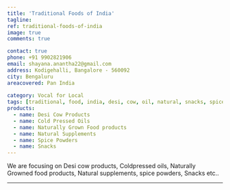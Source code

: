 ```yaml
---
title: 'Traditional Foods of India'
tagline: 
ref: traditional-foods-of-india
image: true
comments: true

contact: true
phone: +91 9902821906
email: shayana.anantha22@gmail.com
address: Kodigehalli, Bangalore - 560092
city: Bengaluru
areacovered: Pan India
 
category: Vocal for Local
tags: [traditional, food, india, desi, cow, oil, natural, snacks, spice, powder, organic]
products:
  - name: Desi Cow Products
  - name: Cold Pressed Oils
  - name: Naturally Grown Food products
  - name: Natural Supplements
  - name: Spice Powders
  - name: Snacks
---
```


  We are focusing on Desi cow products, Coldpressed oils, Naturally Growned food products, Natural supplements, spice powders, Snacks etc..

---